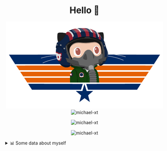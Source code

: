 <h1 align="center">Hello 👋</h1>


<p align="center"><img src="https://raw.githubusercontent.com/Michael-xT/Michael-xT/main/.github/topguntocat.png" width=500>
 <br>
<img src="https://komarev.com/ghpvc/?username=michael-xt&style=for-the-badge" alt="michael-xt" /> 
</p>

<p align="center"><img align="center" src="https://github-readme-stats.vercel.app/api/top-langs/?username=michael-xt&layout=compact&theme=dark&show_icons=true" alt="michael-xt" /></p>
<p align="center"><img align="center" src="https://github-readme-stats.vercel.app/api?username=michael-xt&show_icons=true&theme=dark&show_icons=true" alt="michael-xt" /></p>

<details align="left"><summary>📊 Some data about myself</summary>
<p>

<!--START_SECTION:waka-->
![Code Time](http://img.shields.io/badge/Code%20Time-2%2C242%20hrs%2023%20mins-blue)

**🐱 My GitHub Data** 

> 📦 4.2 MB Used in GitHub's Storage 
 > 
> 🏆 31 Contributions in the Year 2024
 > 
> 🚫 Not Opted to Hire
 > 
> 📜 12 Public Repositories 
 > 
> 🔑 34 Private Repositories 
 > 
📅 **I'm Most Productive on Thursday** 

```text
Monday                   139 commits         ████░░░░░░░░░░░░░░░░░░░░░   16.16 % 
Tuesday                  131 commits         ████░░░░░░░░░░░░░░░░░░░░░   15.23 % 
Wednesday                115 commits         ███░░░░░░░░░░░░░░░░░░░░░░   13.37 % 
Thursday                 187 commits         █████░░░░░░░░░░░░░░░░░░░░   21.74 % 
Friday                   78 commits          ██░░░░░░░░░░░░░░░░░░░░░░░   09.07 % 
Saturday                 108 commits         ███░░░░░░░░░░░░░░░░░░░░░░   12.56 % 
Sunday                   102 commits         ███░░░░░░░░░░░░░░░░░░░░░░   11.86 % 
```


📊 **This Week I Spent My Time On** 

```text
🕑︎ Time Zone: Europe/Bucharest

🔥 Editors: 
VS Code                  34 hrs 14 mins      █████████████████████████   99.94 % 
Visual Studio            1 min               ░░░░░░░░░░░░░░░░░░░░░░░░░   00.06 % 

💻 Operating System: 
Mac                      25 hrs 58 mins      ███████████████████░░░░░░   75.82 % 
Windows                  8 hrs 16 mins       ██████░░░░░░░░░░░░░░░░░░░   24.18 % 
```

**Timeline**

![Lines of Code chart](https://raw.githubusercontent.com/Michael-xT/Michael-xT/main/assets/bar_graph.png)


 Last Updated on 07/09/2024 00:52:32 UTC
<!--END_SECTION:waka-->
</p>
